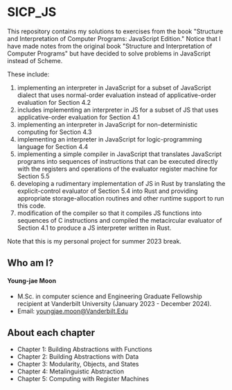 # SICP_JS 

This repository contains my solutions to exercises from the book "Structure and Interpretation of Computer Programs: JavaScript Edition." Notice that I have made notes from the original book "Structure and Interpretation of Computer Programs" but have decided to solve problems in JavaScript instead of Scheme.

These include:
1. implementing an interpreter in JavaScript for a subset of JavaScript dialect that uses normal-order evaluation instead of applicative-order evaluation for Section 4.2
2. includes implementing an interpreter in JS for a subset of JS that uses applicative-order evaluation for Section 4.1
3. implementing an interpreter in JavaScript for non-deterministic computing for Section 4.3
4. implementing an interpreter in JavaScript for logic-programming language for Section 4.4
5. implementing a simple compiler in JavaScript that translates JavaScript programs into sequences of instructions that can be executed directly with the registers and operations of the evaluator register machine for Section 5.5
6. developing a rudimentary implementation of JS in Rust by translating the explicit-control evaluator of Section 5.4 into Rust and providing appropriate storage-allocation routines and other runtime support to run this code.
7. modification of the compiler so that it compiles JS functions into sequences of C instructions and compiled the metacircular evaluator of Section 4.1 to produce a JS interpreter written in Rust.

Note that this is my personal project for summer 2023 break.

## Who am I?
#### Young-jae Moon
* M.Sc. in computer science and Engineering Graduate Fellowship recipient at Vanderbilt University (January 2023 - December 2024).
* Email: youngjae.moon@Vanderbilt.Edu

## About each chapter

* Chapter 1: Building Abstractions with Functions
* Chapter 2: Building Abstractions with Data
* Chapter 3: Modularity, Objects, and States
* Chapter 4: Metalinguistic Abstraction
* Chapter 5: Computing with Register Machines
